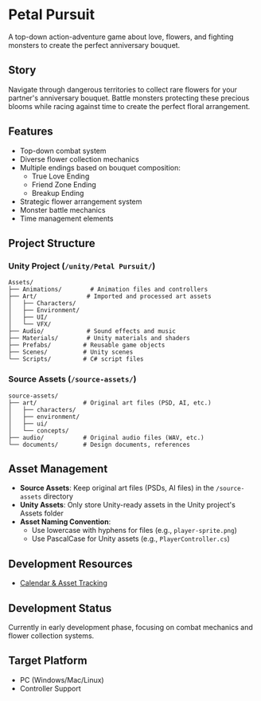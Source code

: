 # Petal Pursuit

A top-down action-adventure game about love, flowers, and fighting monsters to create the perfect anniversary bouquet.

## Story

Navigate through dangerous territories to collect rare flowers for your partner's anniversary bouquet. Battle monsters protecting these precious blooms while racing against time to create the perfect floral arrangement.

## Features

- Top-down combat system
- Diverse flower collection mechanics
- Multiple endings based on bouquet composition:
  - True Love Ending
  - Friend Zone Ending
  - Breakup Ending
- Strategic flower arrangement system
- Monster battle mechanics
- Time management elements

## Project Structure

### Unity Project (`/unity/Petal Pursuit/`)

```
Assets/
├── Animations/        # Animation files and controllers
├── Art/              # Imported and processed art assets
│   ├── Characters/
│   ├── Environment/
│   ├── UI/
│   └── VFX/
├── Audio/            # Sound effects and music
├── Materials/        # Unity materials and shaders
├── Prefabs/         # Reusable game objects
├── Scenes/          # Unity scenes
└── Scripts/         # C# script files
```

### Source Assets (`/source-assets/`)

```
source-assets/
├── art/             # Original art files (PSD, AI, etc.)
│   ├── characters/
│   ├── environment/
│   ├── ui/
│   └── concepts/
├── audio/           # Original audio files (WAV, etc.)
└── documents/       # Design documents, references
```

## Asset Management

- **Source Assets**: Keep original art files (PSDs, AI files) in the `/source-assets` directory
- **Unity Assets**: Only store Unity-ready assets in the Unity project's Assets folder
- **Asset Naming Convention**:
  - Use lowercase with hyphens for files (e.g., `player-sprite.png`)
  - Use PascalCase for Unity assets (e.g., `PlayerController.cs`)

## Development Resources

- [Calendar & Asset Tracking](https://docs.google.com/spreadsheets/d/1WIojPnEhK8Bgvg_5DPAlzi6-EJKQpwVtQp7ntNSr4zI/edit?usp=sharing)

## Development Status

Currently in early development phase, focusing on combat mechanics and flower collection systems.

## Target Platform

- PC (Windows/Mac/Linux)
- Controller Support
